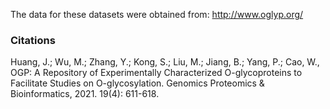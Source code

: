 The data for these datasets were obtained from: http://www.oglyp.org/

### Citations
Huang, J.; Wu, M.; Zhang, Y.; Kong, S.; Liu, M.; Jiang, B.; Yang, P.; Cao, W., OGP: A Repository of Experimentally Characterized O-glycoproteins to Facilitate Studies on O-glycosylation. Genomics Proteomics & Bioinformatics, 2021. 19(4): 611-618.
